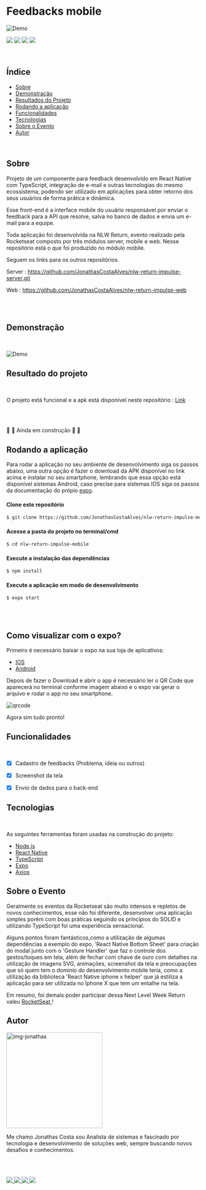 #  Feedbacks mobile
![Demo](./screenshots/feedbacks.png)
 
 
<img src="https://img.shields.io/github/license/JonathasCostaAlves/nlw-return-impulse-web" /> <img src="https://img.shields.io/badge/Node.js-43853D?style=for-the-badge&logo=node.js&logoColor=white" /> <img src="https://img.shields.io/badge/React-20232A?style=for-the-badge&logo=react&logoColor=61DAFB" /> <img src="https://img.shields.io/badge/TypeScript-007ACC?style=for-the-badge&logo=typescript&logoColor=white" />
 
</br>
 
## Índice
 
* [Sobre](#Sobre)
* [Demonstração](#Demonstração)
* [Resultados do Projeto](#Resultado-do-projeto)
* [Rodando a aplicação](#Rodando-a-aplicação)
* [Funcionalidades](#Funcionalidades)
* [Tecnologias](#Tecnologias)
* [Sobre o Evento](#Sobre-o-Evento)
* [Autor](#Autor)
 
</br>
 
## Sobre  
 
 
 
Projeto de um componente para feedback desenvolvido em React Native com TypeScript, integração de e-mail e outras tecnologias do mesmo ecossistema, podendo ser  utilizado em aplicações para obter retorno dos seus usuários de forma prática e dinâmica.
 
Esse front-end é a interface mobile do usuário responsável por enviar o feedback para a API que resolve, salva no banco de dados e  envia um e-mail para a equipe.
 
Toda aplicação foi desenvolvida na NLW Return, evento realizado pela Rocketseat composto por três módulos server, mobile e web. Nesse repositório está o que foi produzido no módulo mobile.
 
Seguem os links para os outros repositórios.
 
Server : <https://github.com/JonathasCostaAlves/nlw-return-impulse-server.git>
 
Web : https://github.com/JonathasCostaAlves/nlw-return-impulse-web
 
</br></br>
 
 
 
 
## Demonstração
 
</br>
 
 
![Demo](./screenshots/screenshot.gif) 
 
 
 
 
 
 
## Resultado do projeto
</br>
 
O projeto está funcional e a apk está disponível neste repositório : [Link](./apk/mobile-33949becbd4e4d61b93faec866dd520d-signed%20(1).apk)
 
</br></br>
 

 
:construction:  :rocket: Ainda em construção :rocket: :construction:
 


 
## Rodando a aplicação
 
Para rodar a aplicação no seu ambiente de desenvolvimento siga os passos abaixo, uma outra opção é fazer o download da APK disponível no link acima e instalar no seu smartphone, lembrando que essa opção está disponível sistemas Android, caso precise para sistemas IOS siga os passos da documentação do própio [expo](https://expo.dev/).
 
 
#### Clone este repositório
```bash
$ git clone https://github.com/JonathasCostaAlves/nlw-return-impulse-mobile.git
```
#### Acesse a pasta do projeto no terminal/cmd
```bash
$ cd nlw-return-impulse-mobile
```
#### Execute a instalação das dependências
```bash
$ npm install
```
#### Execute a aplicação em modo de desenvolvimento
```bash
$ expo start
```
 
</br></br>

## Como visualizar com o expo?
 
Primeiro é necessário baixar o expo na sua loja de aplicativos:
 
* [IOS](https://apps.apple.com/br/app/expo-go/id982107779)
* [Android](https://play.google.com/store/apps/details?id=host.exp.exponent&hl=pt_BR&gl=US)
 
Depois de fazer o Download e abrir o app é necessário ler o QR Code que aparecerá no terminal conforme imagem abaixo e o expo vai gerar o arquivo e rodar o app no seu smartphone.
 
![qrcode](./screenshots/qrcode.jpg)
 
Agora sim tudo pronto!
 
 
## Funcionalidades
</br>
 
- [x] Cadastro de feedbacks (Problema, ideia ou outros)
 
- [x] Screenshot da tela
 
- [x] Envio de dados para o back-end
 
 
## Tecnologias
</br>
 
As seguintes ferramentas foram usadas na construção do projeto:
 
- [Node.js](https://nodejs.org/en/)
- [React Native](https://reactnative.dev/)
- [TypeScript](https://www.typescriptlang.org/)
- [Expo](https://expo.dev/)
- [Axios](https://axios-http.com/ptbr/docs/intro)
 
## Sobre o Evento
 
Geralmente os eventos da Rocketseat são muito intensos e repletos de novos conhecimentos, esse não foi diferente, desenvolver uma aplicação simples porém com boas práticas seguindo os princípios do SOLID  e utilizando TypeScript foi uma experiência sensacional.
 
Alguns pontos foram fantásticos,como a utilização de algumas dependências a exemplo do expo, 'React Native Bottom Sheet' para criação do modal junto com o 'Gesture Handler' que faz o controle dos gestos/toques em tela, além de fechar com chave de ouro com detalhes na utilização de imagens SVG, animações, screenshot da tela e preocupações que só quem tem o dominio do desenvolvimento mobile teria, como a utilização da biblioteca 'React Native iphone x helper' que já estiliza a aplicação para ser utilizada no Iphone X que tem um entalhe na tela.

 
Em resumo, foi demais poder participar dessa Next Level Week Return valeu <a href="https://www.rocketseat.com.br/" target="_blank"> RocketSeat </a>!
 
## Autor
   
 
 
 <img src="./screenshots/img-jonathas.png" alt="img-jonathas" width="250"></img>
 
 
   Me chamo Jonathas Costa sou Analista de sistemas e fascinado por tecnologia e desenvolvimento de soluções web, sempre buscando novos desafios e conhecimentos.
 
</br></br>
 
<a href="https://www.instagram.com/jonathascostadev/" >
    <img src="https://img.shields.io/badge/Instagram-E4405F?style=for-the-badge&logo=instagram&logoColor=white">
 
</a>
 
<a href="https://www.linkedin.com/in/jonathas-costa-86210a21a/" >
    <img src="https://img.shields.io/badge/LinkedIn-0077B5?style=for-the-badge&logo=linkedin&logoColor=white">
 
</a>
 
<a href="https://mailito:jcalves182@gmail.com/" >
    <img src="https://img.shields.io/badge/Gmail-D14836?style=for-the-badge&logo=gmail&logoColor=white">
 
</a>
<a href="https://github.com/JonathasCostaAlves" >
    <img src="https://img.shields.io/badge/GitHub-100000?style=for-the-badge&logo=github&logoColor=white">
 
</a>
 
 
 

